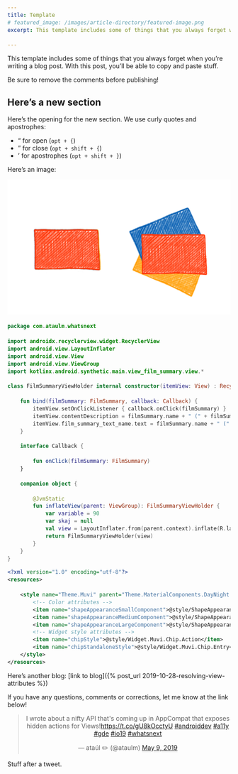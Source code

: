 ```yaml
---
title: Template
# featured_image: /images/article-directory/featured-image.png
excerpt: This template includes some of things that you always forget when you’re writing a blog post. With this post, you’ll be able to copy and paste stuff. Be sure to remove the comments before publishing!

---
```


<!-- The intro has no section heading. This can be copied to form the excerpt. -->
This template includes some of things that you always forget when you’re writing a blog post. With this post, you’ll be able to copy and paste stuff.

Be sure to remove the comments before publishing!

<!-- Use h2 for section headings -->
## Here’s a new section

Here’s the opening for the new section. We use curly quotes and apostrophes:

- “ for open (`opt + {`)
- ” for close (`opt + shift + {`)
- ’ for apostrophes (`opt + shift + }`)

Here’s an image:

![alt text](/images/monzo-plus-cards/sketch-fan.png)

<!-- Code blocks should specify the language for syntax highlighting -->
```kotlin
package com.ataulm.whatsnext

import androidx.recyclerview.widget.RecyclerView
import android.view.LayoutInflater
import android.view.View
import android.view.ViewGroup
import kotlinx.android.synthetic.main.view_film_summary.view.*

class FilmSummaryViewHolder internal constructor(itemView: View) : RecyclerView.ViewHolder(itemView) {

    fun bind(filmSummary: FilmSummary, callback: Callback) {
        itemView.setOnClickListener { callback.onClick(filmSummary) }
        itemView.contentDescription = filmSummary.name + " (" + filmSummary.year + ")"
        itemView.film_summary_text_name.text = filmSummary.name + " (" + filmSummary.year + ")"
    }

    interface Callback {

        fun onClick(filmSummary: FilmSummary)
    }

    companion object {

        @JvmStatic
        fun inflateView(parent: ViewGroup): FilmSummaryViewHolder {
            var variable = 90
            var skaj = null
            val view = LayoutInflater.from(parent.context).inflate(R.layout.view_film_summary, parent, false)
            return FilmSummaryViewHolder(view)
        }
    }
}
```

```xml
<?xml version="1.0" encoding="utf-8"?>
<resources>

    <style name="Theme.Muvi" parent="Theme.MaterialComponents.DayNight.DarkActionBar">
        <!-- Color attributes -->
        <item name="shapeAppearanceSmallComponent">@style/ShapeAppearance.Muvi.SmallComponent</item>
        <item name="shapeAppearanceMediumComponent">@style/ShapeAppearance.Muvi.MediumComponent</item>
        <item name="shapeAppearanceLargeComponent">@style/ShapeAppearance.Muvi.LargeComponent</item>
        <!-- Widget style attributes -->
        <item name="chipStyle">@style/Widget.Muvi.Chip.Action</item>
        <item name="chipStandaloneStyle">@style/Widget.Muvi.Chip.Entry</item>
    </style>
</resources>
```

<!-- Link to another blog on Jekyll with the post_url -->
Here’s another blog: [link to blog]({% post_url 2019-10-28-resolving-view-attributes %})

<!-- Sign off -->
If you have any questions, comments or corrections, let me know at the link below!

<center>
<!-- Use the Embed Tweet function from Twitter to generate a blockquote for the Tweet associated with this post and stick it here between these <center> tags, and ditch the script tag (we load it in the head)-->
<blockquote class="twitter-tweet" data-dnt="true"><p lang="en" dir="ltr">I wrote about a nifty API that&#39;s coming up in AppCompat that exposes hidden actions for Views!<a href="https://t.co/gU8kOcctyU">https://t.co/gU8kOcctyU</a> <a href="https://twitter.com/hashtag/androiddev?src=hash&amp;ref_src=twsrc%5Etfw">#androiddev</a> <a href="https://twitter.com/hashtag/a11y?src=hash&amp;ref_src=twsrc%5Etfw">#a11y</a> <a href="https://twitter.com/hashtag/gde?src=hash&amp;ref_src=twsrc%5Etfw">#gde</a> <a href="https://twitter.com/hashtag/io19?src=hash&amp;ref_src=twsrc%5Etfw">#io19</a> <a href="https://twitter.com/hashtag/whatsnext?src=hash&amp;ref_src=twsrc%5Etfw">#whatsnext</a></p>&mdash; ataúl ✏️ (@ataulm) <a href="https://twitter.com/ataulm/status/1126340698867814400?ref_src=twsrc%5Etfw">May 9, 2019</a></blockquote>
</center>

Stuff after a tweet.